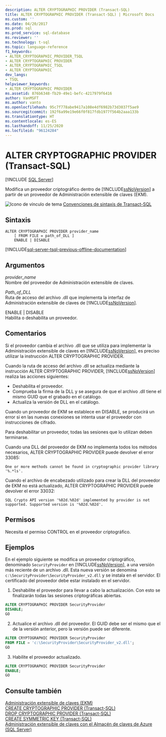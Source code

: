 ```yaml
---
description: ALTER CRYPTOGRAPHIC PROVIDER (Transact-SQL)
title: ALTER CRYPTOGRAPHIC PROVIDER (Transact-SQL) | Microsoft Docs
ms.custom: ''
ms.date: 04/20/2017
ms.prod: sql
ms.prod_service: sql-database
ms.reviewer: ''
ms.technology: t-sql
ms.topic: language-reference
f1_keywords:
- ALTER_CRYPTOGRAPHIC_PROVIDER_TSQL
- ALTER CRYPTOGRAPHIC PROVIDER
- ALTER_CRYPTOGRAPHIC_TSQL
- ALTER CRYPTOGRAPHIC
dev_langs:
- TSQL
helpviewer_keywords:
- ALTER CRYPTOGRAPHIC PROVIDER
ms.assetid: 876b6348-fb29-49e1-befc-4217979f6416
author: VanMSFT
ms.author: vanto
ms.openlocfilehash: 95c7f778abe9417a108e4df6982b73d3037f5ae9
ms.sourcegitcommit: 192f6a99e19e66f0f817fdb1977f564b2aaa133b
ms.translationtype: HT
ms.contentlocale: es-ES
ms.lasthandoff: 11/25/2020
ms.locfileid: "96124284"
---
```

# <a name="alter-cryptographic-provider-transact-sql"></a>ALTER CRYPTOGRAPHIC PROVIDER (Transact-SQL)
[!INCLUDE [SQL Server](../../includes/applies-to-version/sqlserver.md)]

  Modifica un proveedor criptográfico dentro de [!INCLUDE[ssNoVersion](../../includes/ssnoversion-md.md)] a partir de un proveedor de Administración extensible de claves (EKM).  
  
 ![Icono de vínculo de tema](../../database-engine/configure-windows/media/topic-link.gif "Icono de vínculo de tema") [Convenciones de sintaxis de Transact-SQL](../../t-sql/language-elements/transact-sql-syntax-conventions-transact-sql.md)  
  
## <a name="syntax"></a>Sintaxis  
  
```syntaxsql  
ALTER CRYPTOGRAPHIC PROVIDER provider_name   
    [ FROM FILE = path_of_DLL ]  
    ENABLE | DISABLE  
```  
  

[!INCLUDE[sql-server-tsql-previous-offline-documentation](../../includes/sql-server-tsql-previous-offline-documentation.md)]

## <a name="arguments"></a>Argumentos
 *provider_name*  
 Nombre del proveedor de Administración extensible de claves.  
  
 *Path_of_DLL*  
 Ruta de acceso del archivo .dll que implementa la interfaz de Administración extensible de claves de [!INCLUDE[ssNoVersion](../../includes/ssnoversion-md.md)].  
  
 ENABLE | DISABLE  
 Habilita o deshabilita un proveedor.  
  
## <a name="remarks"></a>Comentarios  
 Si el proveedor cambia el archivo .dll que se utiliza para implementar la Administración extensible de claves en [!INCLUDE[ssNoVersion](../../includes/ssnoversion-md.md)], es preciso utilizar la instrucción ALTER CRYPTOGRAPHIC PROVIDER.  
  
 Cuando la ruta de acceso del archivo .dll se actualiza mediante la instrucción ALTER CRYPTOGRAPHIC PROVIDER, [!INCLUDE[ssNoVersion](../../includes/ssnoversion-md.md)] realiza las acciones siguientes:  
-   Deshabilita el proveedor.  
-   Comprueba la firma de la DLL y se asegura de que el archivo .dll tiene el mismo GUID que el grabado en el catálogo.  
-   Actualiza la versión de DLL en el catálogo.  
  

Cuando un proveedor de EKM se establece en DISABLE, se producirá un error si en las nuevas conexiones se intenta usar el proveedor con instrucciones de cifrado.  
  
Para deshabilitar un proveedor, todas las sesiones que lo utilizan deben terminarse.  
  
Cuando una DLL del proveedor de EKM no implementa todos los métodos necesarios, ALTER CRYPTOGRAPHIC PROVIDER puede devolver el error 33085:  
  
 `One or more methods cannot be found in cryptographic provider library '%.*ls'.`  
  
Cuando el archivo de encabezado utilizado para crear la DLL del proveedor de EKM no está actualizado, ALTER CRYPTOGRAPHIC PROVIDER puede devolver el error 33032:  
  
 `SQL Crypto API version '%02d.%02d' implemented by provider is not supported. Supported version is '%02d.%02d'.`  
  
## <a name="permissions"></a>Permisos  
 Necesita el permiso CONTROL en el proveedor criptográfico.  
  
## <a name="examples"></a>Ejemplos  
 En el ejemplo siguiente se modifica un proveedor criptográfico, denominado `SecurityProvider` en [!INCLUDE[ssNoVersion](../../includes/ssnoversion-md.md)], a una versión más reciente de un archivo .dll. Esta nueva versión se denomina `c:\SecurityProvider\SecurityProvider_v2.dll` y se instala en el servidor. El certificado del proveedor debe estar instalado en el servidor.  
  
1. Deshabilite el proveedor para llevar a cabo la actualización. Con esto se finalizarán todas las sesiones criptográficas abiertas.  
```sql  
ALTER CRYPTOGRAPHIC PROVIDER SecurityProvider   
DISABLE;  
GO  
```  

2. Actualice el archivo .dll del proveedor. El GUID debe ser el mismo que el de la versión anterior, pero la versión puede ser diferente.  
```sql  
ALTER CRYPTOGRAPHIC PROVIDER SecurityProvider  
FROM FILE = 'c:\SecurityProvider\SecurityProvider_v2.dll';  
GO  
```  

3. Habilite el proveedor actualizado.   
```sql  
ALTER CRYPTOGRAPHIC PROVIDER SecurityProvider   
ENABLE;  
GO  
```  
  
## <a name="see-also"></a>Consulte también  
 [Administración extensible de claves &#40;EKM&#41;](../../relational-databases/security/encryption/extensible-key-management-ekm.md)   
 [CREATE CRYPTOGRAPHIC PROVIDER &#40;Transact-SQL&#41;](../../t-sql/statements/create-cryptographic-provider-transact-sql.md)   
 [DROP CRYPTOGRAPHIC PROVIDER &#40;Transact-SQL&#41;](../../t-sql/statements/drop-cryptographic-provider-transact-sql.md)   
 [CREATE SYMMETRIC KEY &#40;Transact-SQL&#41;](../../t-sql/statements/create-symmetric-key-transact-sql.md)   
 [Administración extensible de claves con el Almacén de claves de Azure &#40;SQL Server&#41;](../../relational-databases/security/encryption/extensible-key-management-using-azure-key-vault-sql-server.md)  
  
  

